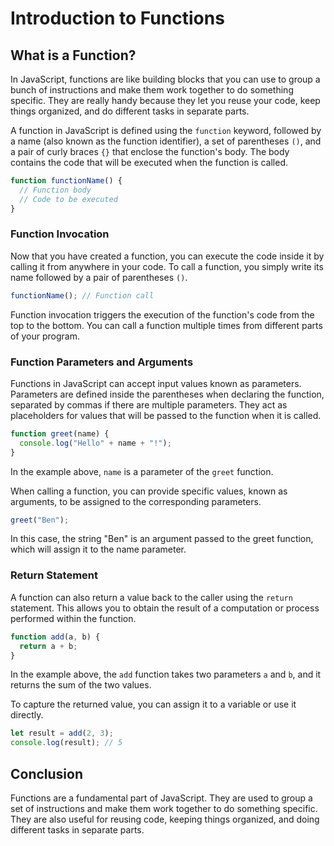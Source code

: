 # Introduction to Functions

## What is a Function?

In JavaScript, functions are like building blocks that you can use to group a bunch of instructions and make them work together to do something specific. They are really handy because they let you reuse your code, keep things organized, and do different tasks in separate parts.

A function in JavaScript is defined using the `function` keyword, followed by a name (also known as the function identifier), a set of parentheses `()`, and a pair of curly braces `{}` that enclose the function's body. The body contains the code that will be executed when the function is called.

```js
function functionName() {
  // Function body
  // Code to be executed
}
```

### **Function Invocation**

Now that you have created a function, you can execute the code inside it by calling it from anywhere in your code. To call a function, you simply write its name followed by a pair of parentheses `()`.

```js
functionName(); // Function call
```

Function invocation triggers the execution of the function's code from the top to the bottom. You can call a function multiple times from different parts of your program.

### **Function Parameters and Arguments**

Functions in JavaScript can accept input values known as parameters. Parameters are defined inside the parentheses when declaring the function, separated by commas if there are multiple parameters. They act as placeholders for values that will be passed to the function when it is called.

```js
function greet(name) {
  console.log("Hello" + name + "!");
}
```

In the example above, `name` is a parameter of the `greet` function.

When calling a function, you can provide specific values, known as arguments, to be assigned to the corresponding parameters.

```js
greet("Ben");
```

In this case, the string "Ben" is an argument passed to the greet function, which will assign it to the name parameter.

### **Return Statement**

A function can also return a value back to the caller using the `return` statement. This allows you to obtain the result of a computation or process performed within the function.

```js
function add(a, b) {
  return a + b;
}
```

In the example above, the `add` function takes two parameters `a` and `b`, and it returns the sum of the two values.

To capture the returned value, you can assign it to a variable or use it directly.

```js
let result = add(2, 3);
console.log(result); // 5
```

## Conclusion

Functions are a fundamental part of JavaScript. They are used to group a set of instructions and make them work together to do something specific. They are also useful for reusing code, keeping things organized, and doing different tasks in separate parts.
